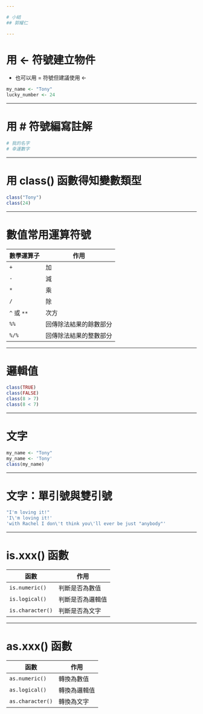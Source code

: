 ```yaml
---

# 小結
## 郭耀仁

---
```


# 用 <- 符號建立物件

- 也可以用 = 符號但建議使用 <-

```r
my_name <- "Tony"
lucky_number <- 24
```

---

# 用 \# 符號編寫註解

```r
# 我的名字
# 幸運數字
```

---

# 用 class() 函數得知變數類型

```r
class("Tony")
class(24)
```

---

# 數值常用運算符號

|數學運算子|作用|
|---------|---|
|`+`|加|
|`-`|減|
|`*`|乘|
|`/`|除|
|`^` 或 `**`|次方|
|`%%`|回傳除法結果的餘數部分|
|`%/%`|回傳除法結果的整數部分|

---

# 邏輯值

```r
class(TRUE)
class(FALSE)
class(8 > 7)
class(8 < 7)
```

---

# 文字

```r
my_name <- "Tony"
my_name <- 'Tony'
class(my_name)
```

---

# 文字：單引號與雙引號

```r
"I'm loving it!"
'I\'m loving it!'
'with Rachel I don\'t think you\'ll ever be just "anybody"'
```

---

# is.xxx() 函數

|函數|作用|
|----|---|
|`is.numeric()`|判斷是否為數值|
|`is.logical()`|判斷是否為邏輯值|
|`is.character()`|判斷是否為文字|

---

# as.xxx() 函數

|函數|作用|
|----|---|
|`as.numeric()`|轉換為數值|
|`as.logical()`|轉換為邏輯值|
|`as.character()`|轉換為文字|